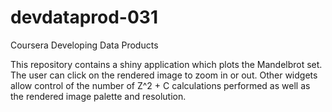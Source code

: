 # devdataprod-031
Coursera Developing Data Products  

This repository contains a shiny application which plots the Mandelbrot set. 
The user can click on the rendered image to zoom in or out. Other widgets allow control of the number of Z^2 + C calculations performed as well as the rendered image palette and resolution.

